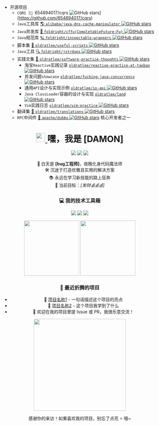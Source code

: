 - 开源项目
    - `CQRS [📌 `654894017/cqrs ![GitHub stars](https://img.shields.io/github/stars/654894017/cqrs.svg?style=flat-square&color=3b8686)](https://github.com/654894017/cqrs)
    - `Java`工具库 [🌎 `alibaba/java-dns-cache-manipulator` ![GitHub stars](https://img.shields.io/github/stars/alibaba/java-dns-cache-manipulator.svg?style=flat-square&color=3b8686)](https://github.com/alibaba/java-dns-cache-manipulator)
    - `Java`并发库 [🦝 `foldright/cffu(CompletableFuture-Fu)` ![GitHub stars](https://img.shields.io/github/stars/foldright/cffu.svg?style=flat-square&color=3b8686)](https://github.com/foldright/cffu)
    - `Java`规范库 [🪐 `foldright/inspectable-wrappers` ![GitHub stars](https://img.shields.io/github/stars/foldright/inspectable-wrappers.svg?style=flat-square&color=3b8686)](https://github.com/foldright/inspectable-wrappers)
    - 脚本集 [🐌 `oldratlee/useful-scripts` ![GitHub stars](https://img.shields.io/github/stars/oldratlee/useful-scripts.svg?style=flat-square&color=3b8686)](https://github.com/oldratlee/useful-scripts)
    - `Java`工具 [🔍 `foldright/jstrdups` ![GitHub stars](https://img.shields.io/github/stars/foldright/jstrdups.svg?style=flat-square&color=3b8686)](https://github.com/foldright/jstrdups)
    - 实践文集 [🐣 `oldratlee/software-practice-thoughts` ![GitHub stars](https://img.shields.io/github/stars/oldratlee/software-practice-thoughts.svg?style=flat-square&color=3b8686)](https://github.com/oldratlee/software-practice-thoughts)
        - 淘宝`Reactive`实践记录 [`oldratlee/reactive-practice-at-taobao` ![GitHub stars](https://img.shields.io/github/stars/oldratlee/reactive-practice-at-taobao.svg?style=flat-square&color=3b8686)](https://github.com/oldratlee/reactive-practice-at-taobao)
        - 并发问题`showcase` [`oldratlee/fucking-java-concurrency` ![GitHub stars](https://img.shields.io/github/stars/oldratlee/fucking-java-concurrency.svg?style=flat-square&color=3b8686)](https://github.com/oldratlee/fucking-java-concurrency)
        - 通用`API`设计与实现示例 [`oldratlee/io-api` ![GitHub stars](https://img.shields.io/github/stars/oldratlee/io-api.svg?style=flat-square&color=3b8686)](https://github.com/oldratlee/io-api)
        - `Java ClassLoader`容器的设计与实现 [`oldratlee/land` ![GitHub stars](https://img.shields.io/github/stars/oldratlee/land.svg?style=flat-square&color=3b8686)](https://github.com/oldratlee/land)
        - `Vim`实践日志 [`oldratlee/vim-practice` ![GitHub stars](https://img.shields.io/github/stars/oldratlee/vim-practice.svg?style=flat-square&color=3b8686)](https://github.com/oldratlee/vim-practice)
    - 翻译集 [🐼 `oldratlee/translations` ![GitHub stars](https://img.shields.io/github/stars/oldratlee/translations.svg?style=flat-square&color=3b8686)](https://github.com/oldratlee/translations)
    - `RPC`中间件 [🧲 `apache/dubbo` ![GitHub stars](https://img.shields.io/github/stars/apache/dubbo.svg?style=flat-square&color=3b8686)](https://github.com/apache/dubbo) 核心开发者之一
<!-- 个人标签 -->
<!-- 动态标题 -->
<h1 align="center">
  <a href="https://github.com/你的用户名">
    <img src="https://media.giphy.com/media/hvRJCLFzcasrR4ia7z/giphy.gif" width="30">
  </a>
  嘿，我是 [DAMON]
</h1>
<p align="center">
  <a href="https://你的网站"><img src="https://img.shields.io/badge/网站-探索我的宇宙-blueviolet?style=flat-square"></a>
  <a href="mailto:654894017@qq.com"><img src="https://img.shields.io/badge/邮箱-发送消息-critical?style=flat-square"></a>
  <a href="你的社交媒体"><img src="https://img.shields.io/badge/社交-来交个朋友-9cf?style=flat-square"></a>
</p>

<!-- 个人介绍 -->
<p align="center">
  🌌 白天是 <strong>[bug工程师]</strong>，夜晚化身代码魔法师<br>
  🛠️ 沉迷于打造优雅且实用的解决方案<br>
  📚 永远在学习新技能的路上狂奔<br>
  🎯 当前目标：<em>[发财💰💰💰]</em>
</p>

<!-- 技术栈展示 -->
<h3 align="center">💻 我的技术工具箱</h3>
<p align="center">
  <img src="https://img.shields.io/badge/语言-Java-3776AB?style=for-the-badge&logo=java&logoColor=white">
  <img src="https://img.shields.io/badge/前端-JavaScript-F7DF1E?style=for-the-badge&logo=javascript&logoColor=black">
  <img src="https://img.shields.io/badge/数据库-Mysql-336791?style=for-the-badge&logo=mysql&logoColor=white">
  <!-- 根据你的技能替换 -->
</p>

<!-- 项目统计 -->
<div align="center">
  <img height="180em" src="https://github-readme-stats.vercel.app/api?username=654894017&show_icons=true&theme=radical&include_all_commits=true&count_private=true"/>
  <img height="180em" src="https://github-readme-stats.vercel.app/api/top-langs/?username=654894017&layout=compact&langs_count=8&theme=radical"/>
</div>

<!-- 最近动态 -->
<h3 align="center">📝 最近折腾的项目</h3>
<ul align="center">
  <li>🔭 <a href="项目链接1">项目名称1</a> - 一句话描述这个项目的亮点</li>
  <li>🌱 <a href="项目链接2">项目名称2</a> - 这个项目我学到了什么</li>
  <li>💬 欢迎在我的项目里提 Issue 或 PR，我很乐意交流！</li>
</ul>

<!-- 互动元素 -->
<div align="center">
  <img src="https://media.giphy.com/media/13HgwGsXF0aiGY/giphy.gif" width="300">
  <p>感谢你的来访！如果喜欢我的项目，别忘了点亮 ⭐ 哦~</p>
</div>

